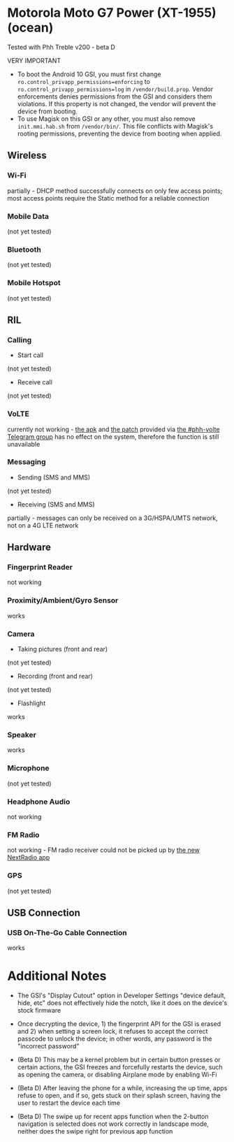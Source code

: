 # Motorola Moto G7 Power (XT-1955) (ocean)

Tested with Phh Treble v200 - beta D

VERY IMPORTANT
- To boot the Android 10 GSI, you must first change `ro.control_privapp_permissions=enforcing` to `ro.control_privapp_permissions=log` in `/vendor/build.prop`. Vendor enforcements denies permissions from the GSI and considers them violations. If this property is not changed, the vendor will prevent the device from booting.
- To use Magisk on this GSI or any other, you must also remove `init.mmi.hab.sh` from `/vendor/bin/`. This file conflicts with Magisk's rooting permissions, preventing the device from booting when applied.

## Wireless

### Wi-Fi

partially - DHCP method successfully connects on only few access points; most access points require the Static method for a reliable connection

### Mobile Data

(not yet tested)

### Bluetooth

(not yet tested)

### Mobile Hotspot

(not yet tested)

## RIL

### Calling

- Start call

(not yet tested)

- Receive call

(not yet tested)

### VoLTE

currently not working - [the apk](https://t.me/R3SPX_UPDATES/459) and [the patch](https://t.me/R3SPX_UPDATES/458) provided via [the #phh-volte Telegram group](https://t.me/phhvolte) has no effect on the system, therefore the function is still unavailable

### Messaging

- Sending (SMS and MMS)

(not yet tested)

- Receiving (SMS and MMS)


partially - messages can only be received on a 3G/HSPA/UMTS network, not on a 4G LTE network


## Hardware

### Fingerprint Reader

not working

### Proximity/Ambient/Gyro Sensor

works

### Camera

- Taking pictures (front and rear)

(not yet tested)

- Recording (front and rear)

(not yet tested)

- Flashlight

works

### Speaker

works

### Microphone

(not yet tested)

### Headphone Audio

not working

### FM Radio

not working - FM radio receiver could not be picked up by [the new NextRadio app](https://play.google.com/store/apps/details?id=com.nextradioapp.nextradio)

### GPS

(not yet tested)

## USB Connection

### USB On-The-Go Cable Connection

works

# Additional Notes

- The GSI's "Display Cutout" option in Developer Settings "device default, hide, etc" does not effectively hide the notch, like it does on the device's stock firmware

- Once decrypting the device, 1) the fingerprint API for the GSI is erased and 2) when setting a screen lock, it refuses to accept the correct passcode to unlock the device; in other words, any password is the "incorrect password"

- (Beta D) This may be a kernel problem but in certain button presses or certain actions, the GSI freezes and forcefully restarts the device, such as opening the camera, or disabling Airplane mode by enabling Wi-Fi

- (Beta D) After leaving the phone for a while, increasing the up time, apps refuse to open, and if so, gets stuck on their splash screen, having the user to restart the device each time

- (Beta D) The swipe up for recent apps function when the 2-button navigation is selected does not work correctly in landscape mode, neither does the swipe right for previous app function